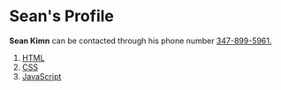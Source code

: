 <h1>Sean's Profile</h1>
<strong>Sean Kimn</strong> can be contacted through his phone number <u>347-899-5961<u>.
<ol>
  <li><a href="html.html">HTML</a></li>
  <li><a href="css.html">CSS</a></li>
  <li><a href="js.html">JavaScript</a></li>
